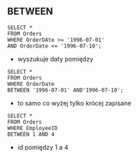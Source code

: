## BETWEEN

```
SELECT * 
FROM Orders 
WHERE OrderDAte >= '1996-07-01' 
AND OrderDate <= '1996-07-10';
```

- wyszukuje daty pomiędzy 


```
SELECT * 
FROM Orders 
WHERE OrderDate 
BETWEEN '1996-07-01' AND'1996-07-10';
```

- to samo co wyżej tylko krócej zapisane 


```
SELECT * 
FROM Orders 
WHERE EmployeeID 
BETWEEN 1 AND 4
```

- id pomiędzy 1 a 4 